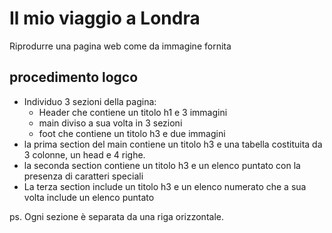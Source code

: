 Il mio viaggio a Londra
===
Riprodurre una pagina web come da immagine fornita
## procedimento logco
- Individuo 3 sezioni della pagina:
  - Header che contiene un titolo h1 e 3 immagini
  - main diviso a sua volta in 3 sezioni
  - foot che contiene un titolo h3 e due immagini
- la prima section del main contiene un titolo h3 e una tabella costituita da 3 colonne, un head e 4 righe.
- la seconda section contiene un titolo h3 e un elenco puntato con la presenza di caratteri speciali
- La terza section include un titolo h3 e un elenco numerato che a sua volta include un elenco puntato

ps. Ogni sezione è separata da una riga orizzontale.
